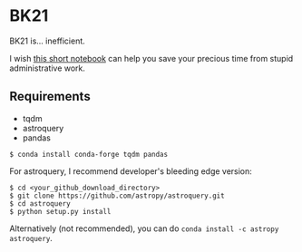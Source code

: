# BK21
BK21 is... inefficient.

I wish [this short notebook](https://nbviewer.jupyter.org/github/ysBach/BK21/blob/master/BK2020_survey_topublic.ipynb) can help you save your precious time from stupid administrative work.



## Requirements

* tqdm
* astroquery
* pandas

```
$ conda install conda-forge tqdm pandas
```

For astroquery, I recommend developer's bleeding edge version:

```
$ cd <your_github_download_directory>
$ git clone https://github.com/astropy/astroquery.git
$ cd astroquery
$ python setup.py install
```

Alternatively (not recommended), you can do ``conda install -c astropy astroquery``. 

